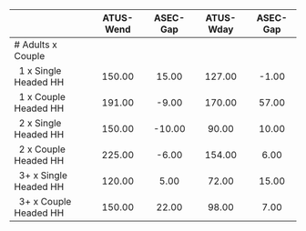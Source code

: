 
|                      |    ATUS-Wend |     ASEC-Gap |    ATUS-Wday |     ASEC-Gap |
| -------------------- | :----------: | :----------: | :----------: | :----------: |
| # Adults x Couple    |              |              |              |              |
| &nbsp;&nbsp;1 x Single Headed HH |       150.00 |        15.00 |       127.00 |        -1.00 |
| &nbsp;&nbsp;1 x Couple Headed HH |       191.00 |        -9.00 |       170.00 |        57.00 |
| &nbsp;&nbsp;2 x Single Headed HH |       150.00 |       -10.00 |        90.00 |        10.00 |
| &nbsp;&nbsp;2 x Couple Headed HH |       225.00 |        -6.00 |       154.00 |         6.00 |
| &nbsp;&nbsp;3+ x Single Headed HH |       120.00 |         5.00 |        72.00 |        15.00 |
| &nbsp;&nbsp;3+ x Couple Headed HH |       150.00 |        22.00 |        98.00 |         7.00 |

